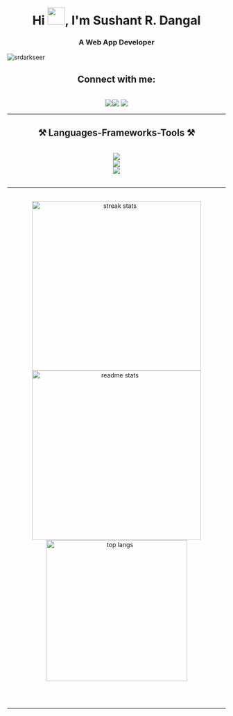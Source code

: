 <h1 align="center">Hi <img src="https://media2.giphy.com/media/w1OBpBd7kJqHrJnJ13/giphy.gif?cid=6c09b952zbbomxizw4ctx7hznw7jklv0ijom0ou8vfu5tydz&rid=giphy.gif&ct=s" width="40">, I'm Sushant R. Dangal</h1>
<h3 align="center">A Web App Developer</h3>


<p align="left"> <img src="https://komarev.com/ghpvc/?username=srdarkseer&label=Profile%20views&color=0e75b6&style=flat" alt="srdarkseer" /> </p>

<h2 align="center">Connect with me:</h2>
<br/>
<div align="center">
    <a href="mailto:srdarkseer@gmail.com" target="_blank">
    <img src="https://img.shields.io/badge/Gmail-333333?style=for-the-badge&logo=gmail&logoColor=red" target="_blank />
  </a>
<a href="https://linkedin.com/in/srdarkseer" target="_blank"><img src="https://img.shields.io/badge/LinkedIn-0077B5?style=for-the-badge&logo=linkedin&logoColor=white" target="_blank" /></a>
<a href="https://twitter.com/srdarkseer" target="_blank"><img src="https://img.shields.io/badge/Twitter-000?style=for-the-badge&logo=twitter&logoColor=white" target="_blank" /></a>
</div>

<hr/>
 
<h2 align="center">⚒️ Languages-Frameworks-Tools ⚒️</h2>
<br/>
<div align="center">
    <img src="https://skillicons.dev/icons?i=react,next,vite,redux,mui,tailwind" /><br>
    <img src="https://skillicons.dev/icons?i=html,css,javascript,typescript,express,nodejs,mongodb" /><br />
    <img src="https://skillicons.dev/icons?i=postman,vscode,figma,git,jest,graphql" />
</div>

<br/>
<hr/>
<br>
<div align=center>
  <img width=390 src="https://streak-stats.demolab.com/?user=srdarkseer&count_private=true&theme=react&border_radius=10" alt="streak stats"/>
  <img width=390 src="https://github-readme-stats-salesp07.vercel.app/api?username=srdarkseer&count_private=true&show_icons=true&theme=react&rank_icon=github&border_radius=10" alt="readme stats" />
  <br/>
  <img width=325 align="center" src="https://github-readme-stats.vercel.app/api/top-langs/?username=srdarkseer&hide=HTML&langs_count=8&layout=compact&theme=react&border_radius=10&size_weight=0.5&count_weight=0.5&exclude_repo=github-readme-stats" alt="top langs" />
</div>

<br/><br/>
<hr/>

<br/>


